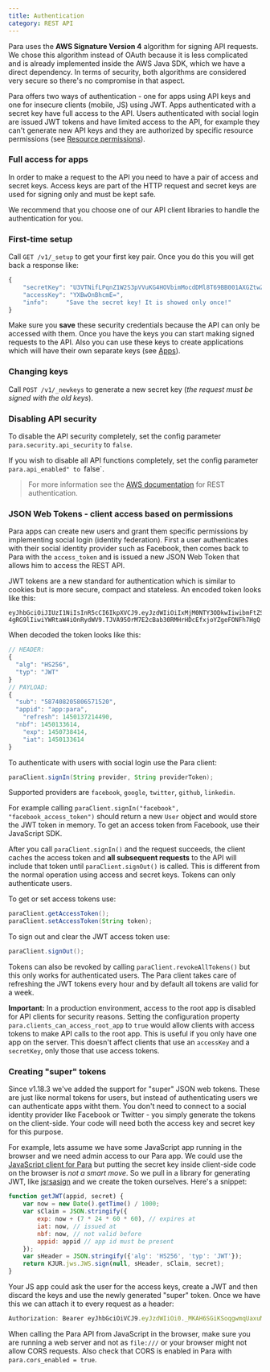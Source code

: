 ```yaml
---
title: Authentication
category: REST API
---
```


Para uses the **AWS Signature Version 4** algorithm for signing API requests. We chose this algorithm instead
of OAuth because it is less complicated and is already implemented inside the AWS Java SDK, which we have a direct
dependency. In terms of security, both algorithms are considered very secure so there's no compromise in that aspect.

Para offers two ways of authentication - one for apps using API keys and one for insecure clients (mobile, JS) using JWT.
Apps authenticated with a secret key have full access to the API. Users authenticated with social login are issued JWT
tokens and have limited access to the API, for example they can't generate new API keys and they are authorized by
specific resource permissions (see [Resource permissions](#012-permissions)).

### Full access for apps

In order to make a request to the API you need to have a pair of access and secret keys. Access keys are part of the
HTTP request and secret keys are used for signing only and must be kept safe.

We recommend that you choose one of our API client libraries to handle the authentication for you.

### First-time setup

Call `GET /v1/_setup` to get your first key pair. Once you do this you will get back a response like:

```js
{
	"secretKey": "U3VTNifLPqnZ1W2S3pVVuKG4HOVbimMocdDMl8T69BB001AXGZtwZw==",
	"accessKey": "YXBwOnBhcmE=",
	"info":		"Save the secret key! It is showed only once!"
}
```

Make sure you **save** these security credentials because the API can only be accessed with them. Once you have the
keys you can start making signed requests to the API. Also you can use these keys to create applications which will
have their own separate keys (see [Apps](#34)).

### Changing keys

Call `POST /v1/_newkeys` to generate a new secret key (*the request must be signed with the old keys*).

### Disabling API security

To disable the API security completely, set the config parameter `para.security.api_security` to `false`.

If you wish to disable all API functions completely, set the config parameter `para.api_enabled" to `false`.

> For more information see the [AWS documentation](http://docs.aws.amazon.com/AmazonS3/latest/API/sig-v4-authenticating-requests.html)
for REST authentication.

### JSON Web Tokens - client access based on permissions

Para apps can create new users and grant them specific permissions by implementing social login (identity federation).
First a user authenticates with their social identity provider such as Facebook, then comes back to Para with the
`access_token` and is issued a new JSON Web Token that allows him to access the REST API.

JWT tokens are a new standard for authentication which is similar to cookies but is more secure, compact and stateless.
An encoded token looks like this:

```
eyJhbGciOiJIUzI1NiIsInR5cCI6IkpXVCJ9.eyJzdWIiOiIxMjM0NTY3ODkwIiwibmFtZSI6IkpvaG
4gRG9lIiwiYWRtaW4iOnRydWV9.TJVA95OrM7E2cBab30RMHrHDcEfxjoYZgeFONFh7HgQ
```
When decoded the token looks like this:

```js
// HEADER:
{
  "alg": "HS256",
  "typ": "JWT"
}
// PAYLOAD:
{
  "sub": "587408205806571520",
  "appid": "app:para",
	"refresh": 1450137214490,
  "nbf": 1450133614,
	"exp": 1450738414,
	"iat": 1450133614
}
```

To authenticate with users with social login use the Para client:

```java
paraClient.signIn(String provider, String providerToken);
```
Supported providers are `facebook`, `google`, `twitter`, `github`, `linkedin`.

For example calling `paraClient.signIn("facebook", "facebook_access_token")` should return a new `User` object and would
store the JWT token in memory. To get an access token from Facebook, use their JavaScript SDK.

After you call `paraClient.signIn()` and the request succeeds, the client caches the access token and **all subsequent
requests** to the API will include that token until `paraClient.signOut()` is called. This is different from the normal
operation using access and secret keys. Tokens can only authenticate users.

To get or set access tokens use:

```java
paraClient.getAccessToken();
paraClient.setAccessToken(String token);
```

To sign out and clear the JWT access token use:

```java
paraClient.signOut();
```

Tokens can also be revoked by calling `paraClient.revokeAllTokens()` but this only works for authenticated users.
The Para client takes care of refreshing the JWT tokens every hour and by default all tokens are valid for a week.

**Important:** In a production environment, access to the root app is disabled for API clients for security reasons.
Setting the configuration property `para.clients_can_access_root_app` to `true` would allow clients with access tokens
to make API calls to the root app. This is useful if you only have one app on the server. This doesn't affect clients
that use an `accessKey` and a `secretKey`, only those that use access tokens.

### Creating "super" tokens

Since v1.18.3 we've added the support for "super" JSON web tokens. These are just like normal tokens for users, but
instead of authenticating users we can authenticate apps witht them. You don't need to connect to a social identity
provider like Facebook or Twitter - you simply generate the tokens on the client-side. Your code will need both the
access key and secret key for this purpose.

For example, lets assume we have some JavaScript app running in the browser and we need admin access to our Para app.
We could use the [JavaScript client for Para](https://github.com/Erudika/para-client-js) but putting the secret key
inside client-side code on the browser is *not a smart move*. So we pull in a library for generating JWT, like
[jsrsasign](https://github.com/kjur/jsrsasign) and we create the token ourselves. Here's a snippet:

```js
function getJWT(appid, secret) {
	var now = new Date().getTime() / 1000;
	var sClaim = JSON.stringify({
		exp: now + (7 * 24 * 60 * 60), // expires at
		iat: now, // issued at
		nbf: now, // not valid before
		appid: appid // app id must be present
	});
	var sHeader = JSON.stringify({'alg': 'HS256', 'typ': 'JWT'});
	return KJUR.jws.JWS.sign(null, sHeader, sClaim, secret);
}
```

Your JS app could ask the user for the access keys, create a JWT and then discard the keys and use the newly generated
"super" token. Once we have this we can attach it to every request as a header:

```js
Authorization: Bearer eyJhbGciOiVCJ9.eyJzdWIiOi0._MKAH6SGiKSoqgwmqUaxuMyE
```
When calling the Para API from JavaScript in the browser, make sure you are running a web server and not as `file:///`
or your browser might not allow CORS requests. Also check that CORS is enabled in Para with `para.cors_enabled = true`.